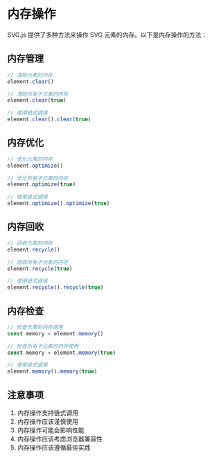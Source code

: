 # 内存操作

SVG.js 提供了多种方法来操作 SVG 元素的内存。以下是内存操作的方法：

## 内存管理

```ts
// 清除元素的内存
element.clear()

// 清除所有子元素的内存
element.clear(true)

// 使用链式调用
element.clear().clear(true)
```

## 内存优化

```ts
// 优化元素的内存
element.optimize()

// 优化所有子元素的内存
element.optimize(true)

// 使用链式调用
element.optimize().optimize(true)
```

## 内存回收

```ts
// 回收元素的内存
element.recycle()

// 回收所有子元素的内存
element.recycle(true)

// 使用链式调用
element.recycle().recycle(true)
```

## 内存检查

```ts
// 检查元素的内存使用
const memory = element.memory()

// 检查所有子元素的内存使用
const memory = element.memory(true)

// 使用链式调用
element.memory().memory(true)
```

## 注意事项

1. 内存操作支持链式调用
2. 内存操作应该谨慎使用
3. 内存操作可能会影响性能
4. 内存操作应该考虑浏览器兼容性
5. 内存操作应该遵循最佳实践
